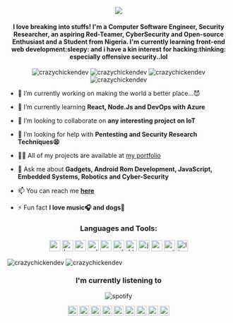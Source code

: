 <p align="center"> <img src="https://github.com/CrazyChickenDev/CrazyChickenDev/blob/master/assets/CrazyChickenDev.gif" /> </p>
<h4 align="center">I love breaking into stuffs! I'm a Computer Software Engineer, Security Researcher, an aspiring Red-Teamer, CyberSecurity and Open-source Enthusiast and a Student from Nigeria. I'm currently learning front-end web development:sleepy: and i have a kin interest for hacking:thinking: especially offensive security..lol</h4>
<p align="center"> <img src="https://komarev.com/ghpvc/?username=crazychickendev" alt="crazychickendev" /> <img 
src="https://img.shields.io/github/followers/crazychickendev?style=social" alt="crazychickendev" /> <img 
src="https://img.shields.io/github/last-commit/crazychickendev/CrazyChickenDev" alt="crazychickendev" /> <img
src="https://img.shields.io/twitter/follow/crazychickendev?label=Follow%20me&style=social" alt="crazychickendev" /> </p>

- 🔭 I’m currently working on making the world a better place...:smiling_imp:

- 🌱 I’m currently learning **React, Node.Js and DevOps with Azure**

- 👯 I’m looking to collaborate on **any interesting project on IoT**

- 🤔 I’m looking for help with **Pentesting and Security Research Techniques:tired_face:**

- 👨‍💻 All of my projects are available at [my portfolio](https://nwaobidaniel.me)

- 💬 Ask me about **Gadgets, Android Rom Development, JavaScript, Embedded Systems, Robotics and Cyber-Security**

- 📫 You can reach me **[here](dannychukz15@gmail.com)**

- ⚡ Fun fact **I love music:headphones: and dogs:dog:**

<h3 align="center">Languages and Tools:</h3>
<p align="center"><img src="https://devicons.github.io/devicon/devicon.git/icons/android/android-original-wordmark.svg" alt="android" width="25" height="25"/> <img src="https://devicons.github.io/devicon/devicon.git/icons/bootstrap/bootstrap-plain.svg" alt="bootstrap" width="25" height="25"/> <img src="https://devicons.github.io/devicon/devicon.git/icons/c/c-original.svg" alt="c" width="25" height="25"/> <img src="https://devicons.github.io/devicon/devicon.git/icons/cplusplus/cplusplus-original.svg" alt="cplusplus" width="25" height="25"/> <img src="https://devicons.github.io/devicon/devicon.git/icons/css3/css3-original-wordmark.svg" alt="css3" width="25" height="25"/> <img src="https://devicons.github.io/devicon/devicon.git/icons/gulp/gulp-plain.svg" alt="gulp" width="25" height="25"/> <img src="https://devicons.github.io/devicon/devicon.git/icons/html5/html5-original-wordmark.svg" alt="html5" width="25" height="25"/> <img src="https://devicons.github.io/devicon/devicon.git/icons/javascript/javascript-original.svg" alt="javascript" width="25" height="25"/> <img src="https://devicons.github.io/devicon/devicon.git/icons/nodejs/nodejs-original-wordmark.svg" alt="nodejs" width="25" height="25"/> <img src="https://devicons.github.io/devicon/devicon.git/icons/python/python-original-wordmark.svg" alt="python" width="25" height="25"/> <img src="https://devicons.github.io/devicon/devicon.git/icons/linux/linux-original.svg" alt="linux" width="25" height="25"/></p> 
<!--START_SECTION:waka-->
<!--END_SECTION:waka-->
<p align="left"> <img src="https://github-readme-stats.vercel.app/api?username=crazychickendev&show_icons=true&count_private=true&theme=vue" alt="crazychickendev"/> <img src="https://github-readme-stats.vercel.app/api/top-langs/?username=crazychickendev&theme=vue&layout=compact" alt="crazychickendev"/> </p>
<h3 align="center">I'm currently listening to</h3>
<p align=center> <img src="https://spotify-github-profile.vercel.app/api/view?uid=n0rm1kq3erv1julqyq7evfmgi&cover_image=true" alt="spotify"/></p>

<p align="center">
<a href="https://codepen.io/crazychickendev" target="blank"><img align="center" src="https://cdn.jsdelivr.net/npm/simple-icons@3.0.1/icons/codepen.svg" alt="crazychickendev" height="22" width="22" /></a>
<a href="https://wa.me/2348022273025" target="blank"><img align="center" src="https://cdn.jsdelivr.net/npm/simple-icons@v3/icons/whatsapp.svg" alt="crazychickendev" height="22" width="22" /></a>
<a href="https://dev.to/crazychickendev" target="blank"><img align="center" src="https://cdn.jsdelivr.net/npm/simple-icons@3.0.1/icons/dev-dot-to.svg" alt="crazychickendev" height="22" width="22" /></a>
<a href="https://twitter.com/crazychickendev" target="blank"><img align="center" src="https://cdn.jsdelivr.net/npm/simple-icons@3.0.1/icons/twitter.svg" alt="crazychickendev" height="22" width="22" /></a>
<a href="https://linkedin.com/in/nwaobi-daniel" target="blank"><img align="center" src="https://cdn.jsdelivr.net/npm/simple-icons@3.0.1/icons/linkedin.svg" alt="nwaobi-daniel" height="22" width="22" /></a>
<a href="https://stackoverflow.com/users/nwaobi-daniel" target="blank"><img align="center" src="https://cdn.jsdelivr.net/npm/simple-icons@3.0.1/icons/stackoverflow.svg" alt="nwaobi-daniel" height="22" width="22" /></a>
<a href="https://www.reddit.com/user/dannychukz15/" target="blank"><img align="center" src="https://cdn.jsdelivr.net/npm/simple-icons@v3/icons/reddit.svg" alt="nwaobi-daniel" height="22" width="22" /></a>
<a href="https://t.me/CrazyChickenDev" target="blank"><img align="center" src="https://cdn.jsdelivr.net/npm/simple-icons@v3/icons/telegram.svg" alt="crazychickendev" height="22" width="22" /></a>
<a href="https://instagram.com/crazychickendev" target="blank"><img align="center" src="https://cdn.jsdelivr.net/npm/simple-icons@3.0.1/icons/instagram.svg" alt="crazychickendev" height="22" width="22" /></a>
</p>
